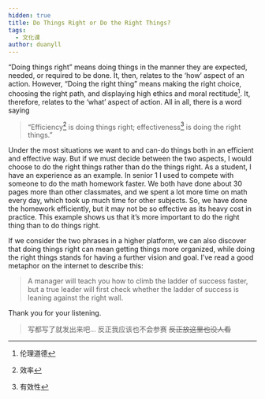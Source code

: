 ```yaml
---
hidden: true
title: Do Things Right or Do the Right Things?
tags:
  - 文化课
author: duanyll
---
```


“Doing things right” means doing things in the manner they are expected, needed,
or required to be done. It, then, relates to the ‘how’ aspect of an action.
However, “Doing the right thing” means making the right choice, choosing the
right path, and displaying high ethics and moral rectitude[^1]. It, therefore,
relates to the ‘what’ aspect of action. All in all, there is a word saying

[^1]: 伦理道德

> “Efficiency[^2] is doing things right; effectiveness[^3] is doing the right
> things.”

[^2]: 效率

[^3]: 有效性

Under the most situations we want to and can-do things both in an efficient and
effective way. But if we must decide between the two aspects, I would choose to
do the right things rather than do the things right. As a student, I have an
experience as an example. In senior 1 I used to compete with someone to do the
math homework faster. We both have done about 30 pages more than other
classmates, and we spent a lot more time on math every day, which took up much
time for other subjects. So, we have done the homework efficiently, but it may
not be so effective as its heavy cost in practice. This example shows us that
it’s more important to do the right thing than to do things right.

If we consider the two phrases in a higher platform, we can also discover that
doing things right can mean getting things more organized, while doing the right
things stands for having a further vision and goal. I’ve read a good metaphor on
the internet to describe this:

> A manager will teach you how to climb the ladder of success faster, but a
> true leader will first check whether the ladder of success is leaning
> against the right wall.

Thank you for your listening.

> 写都写了就发出来吧... 反正我应该也不会参赛 ~~反正放这里也没人看~~
